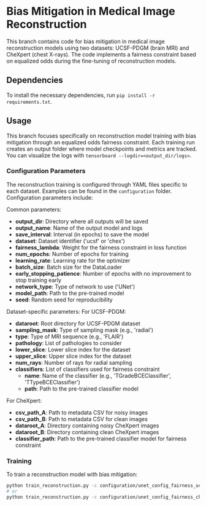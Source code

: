 # Bias Mitigation in Medical Image Reconstruction 
This branch contains code for bias mitigation in medical image reconstruction models using two datasets: UCSF-PDGM (brain MRI) and CheXpert (chest X-rays). The code implements a fairness constraint based on equalized odds during the fine-tuning of reconstruction models.

## Dependencies 
To install the necessary dependencies, run `pip install -r requirements.txt`.

## Usage 
This branch focuses specifically on reconstruction model training with bias mitigation through an equalized odds fairness constraint. Each training run creates an output folder where model checkpoints and metrics are tracked. You can visualize the logs with `tensorboard --logdir=<output_dir/logs>`. 

### Configuration Parameters
The reconstruction training is configured through YAML files specific to each dataset. Examples can be found in the `configuration` folder. Configuration parameters include:

Common parameters:
- **output_dir**: Directory where all outputs will be saved
- **output_name**: Name of the output model and logs
- **save_interval**: Interval (in epochs) to save the model
- **dataset**: Dataset identifier ('ucsf' or 'chex')
- **fairness_lambda**: Weight for the fairness constraint in loss function
- **num_epochs**: Number of epochs for training
- **learning_rate**: Learning rate for the optimizer
- **batch_size**: Batch size for the DataLoader
- **early_stopping_patience**: Number of epochs with no improvement to stop training early
- **network_type**: Type of network to use ('UNet')
- **model_path**: Path to the pre-trained model
- **seed**: Random seed for reproducibility

Dataset-specific parameters:
For UCSF-PDGM:
- **dataroot**: Root directory for UCSF-PDGM dataset
- **sampling_mask**: Type of sampling mask (e.g., 'radial')
- **type**: Type of MRI sequence (e.g., 'FLAIR')
- **pathology**: List of pathologies to consider
- **lower_slice**: Lower slice index for the dataset
- **upper_slice**: Upper slice index for the dataset
- **num_rays**: Number of rays for radial sampling
- **classifiers**: List of classifiers used for fairness constraint
  - **name**: Name of the classifier (e.g., 'TGradeBCEClassifier', 'TTypeBCEClassifier')
  - **path**: Path to the pre-trained classifier model

For CheXpert:
- **csv_path_A**: Path to metadata CSV for noisy images
- **csv_path_B**: Path to metadata CSV for clean images
- **dataroot_A**: Directory containing noisy CheXpert images
- **dataroot_B**: Directory containing clean CheXpert images
- **classifier_path**: Path to the pre-trained classifier model for fairness constraint

### Training
To train a reconstruction model with bias mitigation:
```bash
python train_reconstruction.py -c configuration/unet_config_fairness_ucsf.yaml  # for UCSF-PDGM
# or
python train_reconstruction.py -c configuration/unet_config_fairness_chex.yaml  # for CheXpert
```
